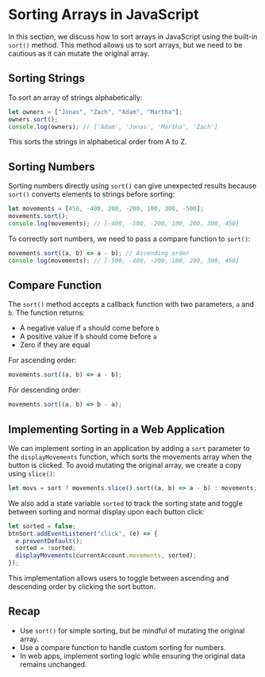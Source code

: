 # Sorting Arrays in JavaScript

In this section, we discuss how to sort arrays in JavaScript using the built-in `sort()` method. This method allows us to sort arrays, but we need to be cautious as it can mutate the original array.

## Sorting Strings

To sort an array of strings alphabetically:

```javascript
let owners = ["Jonas", "Zach", "Adam", "Martha"];
owners.sort();
console.log(owners); // ['Adam', 'Jonas', 'Martha', 'Zach']
```

This sorts the strings in alphabetical order from A to Z.

## Sorting Numbers

Sorting numbers directly using `sort()` can give unexpected results because `sort()` converts elements to strings before sorting:

```javascript
let movements = [450, -400, 200, -200, 100, 300, -500];
movements.sort();
console.log(movements); // [-400, -500, -200, 100, 200, 300, 450]
```

To correctly sort numbers, we need to pass a compare function to `sort()`:

```javascript
movements.sort((a, b) => a - b); // Ascending order
console.log(movements); // [-500, -400, -200, 100, 200, 300, 450]
```

## Compare Function

The `sort()` method accepts a callback function with two parameters, `a` and `b`. The function returns:

- A negative value if `a` should come before `b`
- A positive value if `b` should come before `a`
- Zero if they are equal

For ascending order:

```javascript
movements.sort((a, b) => a - b);
```

For descending order:

```javascript
movements.sort((a, b) => b - a);
```

## Implementing Sorting in a Web Application

We can implement sorting in an application by adding a `sort` parameter to the `displayMovements` function, which sorts the movements array when the button is clicked. To avoid mutating the original array, we create a copy using `slice()`:

```javascript
let movs = sort ? movements.slice().sort((a, b) => a - b) : movements;
```

We also add a state variable `sorted` to track the sorting state and toggle between sorting and normal display upon each button click:

```javascript
let sorted = false;
btnSort.addEventListener("click", (e) => {
  e.preventDefault();
  sorted = !sorted;
  displayMovements(currentAccount.movements, sorted);
});
```

This implementation allows users to toggle between ascending and descending order by clicking the sort button.

## Recap

- Use `sort()` for simple sorting, but be mindful of mutating the original array.
- Use a compare function to handle custom sorting for numbers.
- In web apps, implement sorting logic while ensuring the original data remains unchanged.
